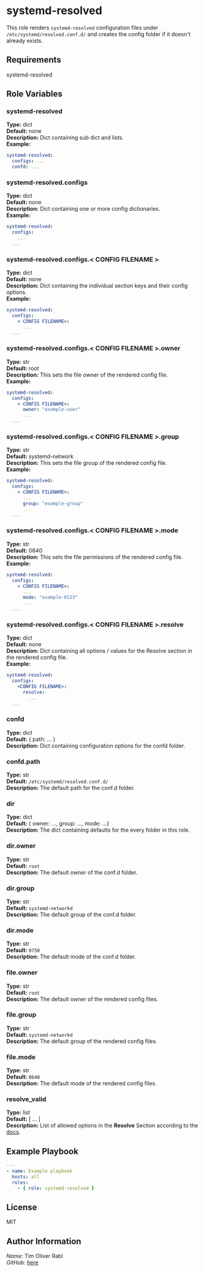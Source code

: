 systemd-resolved
=========

This role renders `systemd-resolved` configuration files under   
`/etc/systemd/resolved.conf.d/` and creates the config folder if it doesn't already exists.  

Requirements
------------

systemd-resolved

Role Variables
--------------

### systemd-resolved

**Type:** dict  
**Default:** none  
**Description:** Dict containing sub dict and lists.  
**Example:**  

```yaml
systemd-resolved:
  configs: ...
  confd: ...
```

### systemd-resolved.configs

**Type:** dict  
**Default:** none  
**Description:** Dict containing one or more config dictionaries.  
**Example:**  

```yaml
systemd-resolved:
  configs:
    ...
  ...
```

### systemd-resolved.configs.< CONFIG FILENAME >

**Type:** dict  
**Default:** none  
**Description:** Dict containing the individual section keys and their config options.  
**Example:**  

```yaml
systemd-resolved:
  configs:
    < CONFIG FILENAME>:
      ...
  ...
```

### systemd-resolved.configs.< CONFIG FILENAME >.owner

**Type:** str  
**Default:** root  
**Description:** This sets the file owner of the rendered config file.  
**Example:**  

```yaml
systemd-resolved:
  configs:
    < CONFIG FILENAME>:
      owner: "example-user"
      ...
  ...
```

### systemd-resolved.configs.< CONFIG FILENAME >.group

**Type:** str  
**Default:** systemd-network  
**Description:** This sets the file group of the rendered config file.  
**Example:**  

```yaml
systemd-resolved:
  configs:
    < CONFIG FILENAME>:
      ...
      group: "example-group"
      ...
  ...
```

### systemd-resolved.configs.< CONFIG FILENAME >.mode

**Type:** str  
**Default:** 0640  
**Description:** This sets the file permissions of the rendered config file.  
**Example:**  

```yaml
systemd-resolved:
  configs:
    < CONFIG FILENAME>:
      ...
      mode: "example-0123"
      ...
  ...
```


### systemd-resolved.configs.< CONFIG FILENAME >.resolve

**Type:** dict  
**Default:** none  
**Description:** Dict containing all options / values for the Resolve section in the rendered config file.  
**Example:**  

```yaml
systemd-resolved:
  configs:
    <CONFIG FILENAME>:
      resolve:
        ...
  ...
```

### confd

**Type:** dict  
**Default:** { path: ... }  
**Description:** Dict containing configuration options for the confd folder.  

### confd.path

**Type:** str  
**Default:** `/etc/systemd/resolved.conf.d/`  
**Description:** The default path for the conf.d folder.  

### dir

**Type:** dict  
**Default:** { owner: ..., group: ..., mode: ...}  
**Description:** The dict containing defaults for the every folder in this role.  

### dir.owner

**Type:** str  
**Default:** `root`  
**Description:** The default owner of the conf.d folder.  

### dir.group

**Type:** str  
**Default:** `systemd-networkd`  
**Description:** The default group of the conf.d folder.  

### dir.mode

**Type:** str  
**Default:** `0750`  
**Description:** The default mode of the conf.d folder.  

### file.owner

**Type:** str  
**Default:** `root`  
**Description:** The default owner of the rendered config files.  

### file.group

**Type:** str  
**Default:** `systemd-networkd`  
**Description:** The default group of the rendered config files.  

### file.mode

**Type:** str  
**Default:** `0640`  
**Description:** The default mode of the rendered config files.  

### resolve_valid

**Type:** list  
**Default:** [ ... ]  
**Description:** List of allowed options in the **Resolve** Section according to the [docs](https://www.freedesktop.org/software/systemd/man/systemd-resolved.service.html).  


Example Playbook
----------------

```yaml
---
- name: Example playbook
  hosts: all
  roles: 
    - { role: systemd-resolved }
```

License
-------

MIT

Author Information
------------------

*Name:* Tim Oliver Rabl  
*GitHub:* [here](https://github.com/timrabl)
